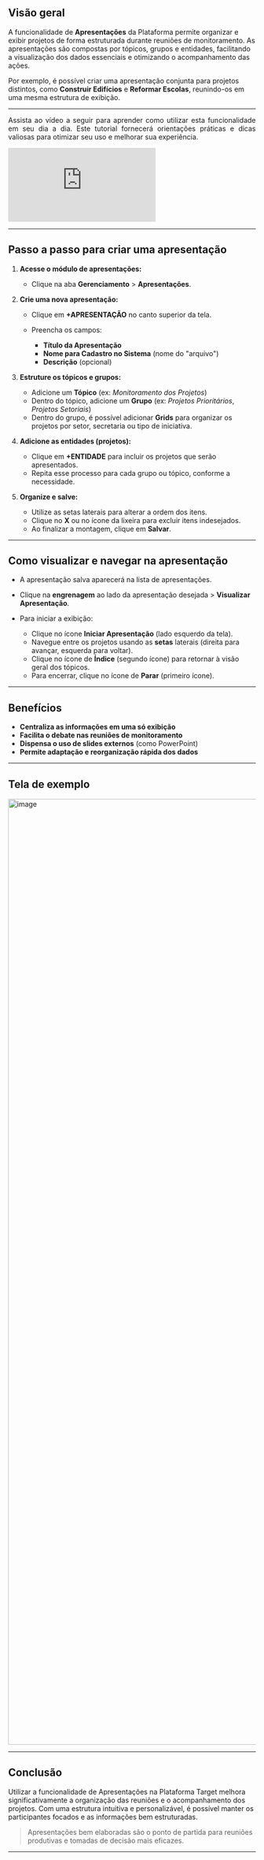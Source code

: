 ## Visão geral

A funcionalidade de **Apresentações** da Plataforma  permite organizar e exibir projetos de forma estruturada durante reuniões de monitoramento. As apresentações são compostas por tópicos, grupos e entidades, facilitando a visualização dos dados essenciais e otimizando o acompanhamento das ações.

Por exemplo, é possível criar uma apresentação conjunta para projetos distintos, como **Construir Edifícios** e **Reformar Escolas**, reunindo-os em uma mesma estrutura de exibição.

---



<p style="text-align: justify;">Assista ao vídeo a seguir para aprender como utilizar esta funcionalidade em seu dia a dia. 
Este tutorial fornecerá orientações práticas e dicas valiosas para otimizar seu uso e melhorar sua experiência.</p>

<div class="video-container">
  <iframe
    src="https://player.vimeo.com/video/1121513711"
    title="Tutoria Vimeo"
    frameborder="0"
    allow="autoplay; fullscreen; picture-in-picture"
    allowfullscreen>
  </iframe>
</div>


---

## Passo a passo para criar uma apresentação

1. **Acesse o módulo de apresentações:**

   * Clique na aba **Gerenciamento** > **Apresentações**.

2. **Crie uma nova apresentação:**

   * Clique em **+APRESENTAÇÃO** no canto superior da tela.
   * Preencha os campos:

     * **Título da Apresentação**
     * **Nome para Cadastro no Sistema** (nome do "arquivo")
     * **Descrição** (opcional)

3. **Estruture os tópicos e grupos:**

   * Adicione um **Tópico** (ex: *Monitoramento dos Projetos*)
   * Dentro do tópico, adicione um **Grupo** (ex: *Projetos Prioritários*, *Projetos Setoriais*)
   * Dentro do grupo, é possível adicionar **Grids** para organizar os projetos por setor, secretaria ou tipo de iniciativa.

4. **Adicione as entidades (projetos):**

   * Clique em **+ENTIDADE** para incluir os projetos que serão apresentados.
   * Repita esse processo para cada grupo ou tópico, conforme a necessidade.

5. **Organize e salve:**

   * Utilize as setas laterais para alterar a ordem dos itens.
   * Clique no **X** ou no ícone da lixeira para excluir itens indesejados.
   * Ao finalizar a montagem, clique em **Salvar**.

---

## Como visualizar e navegar na apresentação

* A apresentação salva aparecerá na lista de apresentações.
* Clique na **engrenagem** ao lado da apresentação desejada > **Visualizar Apresentação**.
* Para iniciar a exibição:

  * Clique no ícone **Iniciar Apresentação** (lado esquerdo da tela).
  * Navegue entre os projetos usando as **setas** laterais (direita para avançar, esquerda para voltar).
  * Clique no ícone de **Índice** (segundo ícone) para retornar à visão geral dos tópicos.
  * Para encerrar, clique no ícone de **Parar** (primeiro ícone).

---

## Benefícios

* **Centraliza as informações em uma só exibição**
* **Facilita o debate nas reuniões de monitoramento**
* **Dispensa o uso de slides externos** (como PowerPoint)
* **Permite adaptação e reorganização rápida dos dados**

---

## Tela de exemplo

<img width="1920" height="1921" alt="image" src="https://github.com/user-attachments/assets/87975dff-b9e1-4544-8368-1423224af747" />

---

## Conclusão

Utilizar a funcionalidade de Apresentações na Plataforma Target melhora significativamente a organização das reuniões e o acompanhamento dos projetos. Com uma estrutura intuitiva e personalizável, é possível manter os participantes focados e as informações bem estruturadas.

> Apresentações bem elaboradas são o ponto de partida para reuniões produtivas e tomadas de decisão mais eficazes.

---

